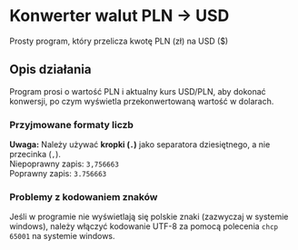 # Konwerter walut PLN -> USD

Prosty program, który przelicza kwotę PLN (zł) na USD ($)

## Opis działania

Program prosi o wartość PLN i aktualny kurs USD/PLN, aby dokonać konwersji, po czym wyświetla przekonwertowaną wartość w dolarach.

### Przyjmowane formaty liczb

**Uwaga:** Należy używać **kropki (`.`)** jako separatora dziesiętnego, a nie przecinka (`,`).  
Niepoprawny zapis: `3,756663`  
Poprawny zapis: `3.756663`

### Problemy z kodowaniem znaków

Jeśli w programie nie wyświetlają się polskie znaki (zazwyczaj w systemie windows), należy włączyć kodowanie UTF-8 za pomocą polecenia `chcp 65001` na systemie windows.